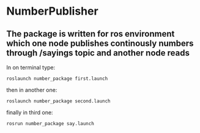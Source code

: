 # NumberPublisher
The package is written for ros environment which one node publishes continously numbers through /sayings topic and another node reads
---
In on terminal type:
```
roslaunch number_package first.launch 
```
then in another one:
```
roslaunch number_package second.launch 
```
finally in third one:
```
rosrun number_package say.launch 
```
